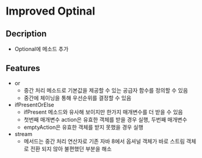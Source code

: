 # Improved Optinal

## Decription
- Optional에 메소드 추가

## Features
- or
  - 중간 처리 메소드로 기본값을 제공할 수 있는 공급자 함수를 정의할 수 있음
  - 중간에 체이닝을 통해 우선순위를 결정할 수 있음
- ifPresentOrElse
  - ifPresent 메소드와 유사해 보이지만 한가지 매개변수를 더 받을 수 있음
  - 첫번째 매개변수 action은 유효한 객체를 받을 경우 실행, 두번째 매개변수
  - emptyAction은 유효한 객체를 받지 못했을 경우 실행
 - stream
   - 메서드는 중간 처리 연산자로 기존 자바 8에서 옵셔널 객체가 바로 스트림 객체로 전환 되지 않아 불편했던 부분을 해소

